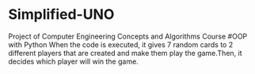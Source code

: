 # Simplified-UNO
Project of Computer Engineering Concepts and Algorithms Course
#OOP with Python
When the code is executed, it gives 7 random cards to 2 different players that are created and make them play the game.Then, it decides which player will win the game.

